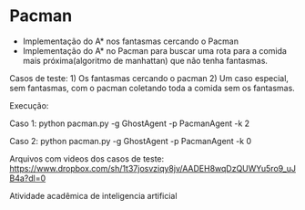 # Pacman

 - Implementação do A* nos fantasmas cercando o Pacman
 - Implementação do A* no Pacman para buscar uma rota para a comida mais próxima(algoritmo de manhattan) que não tenha fantasmas.

Casos de teste: 1) Os fantasmas cercando o pacman 2) Um caso especial, sem fantasmas, com o pacman coletando toda a comida sem os fantasmas.

Execução:

Caso 1: python pacman.py -g GhostAgent -p PacmanAgent -k 2

Caso 2: python pacman.py -g GhostAgent -p PacmanAgent -k 0

Arquivos com videos dos casos de teste: https://www.dropbox.com/sh/1t37josvziqy8jv/AADEH8wqDzQUWYu5ro9_uJB4a?dl=0

Atividade acadêmica de inteligencia artificial
